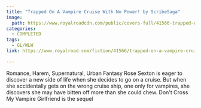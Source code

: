 ```yaml
---
title: "Trapped On A Vampire Cruise With No Power! by ScribeSaga"
image:
  path: https://www.royalroadcdn.com/public/covers-full/41566-trapped-on-a-vampire-cruise-with-no-power.jpg
categories:
  - COMPLETED
tags:
  - GL/WLW
link: https://www.royalroad.com/fiction/41566/trapped-on-a-vampire-cruise-with-no-power

---
```

Romance, Harem, Supernatural, Urban Fantasy Rose Sexton is eager to discover a new side of life when she decides to go on a cruise. But when she accidentally gets on the wrong cruise ship, one only for vampires, she discovers she may have bitten off more than she could chew. Don't Cross My Vampire Girlfriend is the sequel

